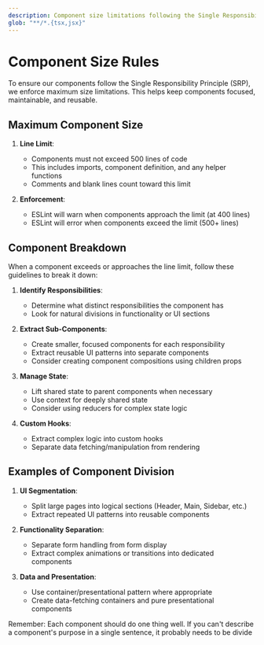 ```yaml
---
description: Component size limitations following the Single Responsibility Principle
glob: "**/*.{tsx,jsx}"
---
```


# Component Size Rules

To ensure our components follow the Single Responsibility Principle (SRP), we enforce maximum size limitations. This helps keep components focused, maintainable, and reusable.

## Maximum Component Size

1. **Line Limit**:
   - Components must not exceed 500 lines of code
   - This includes imports, component definition, and any helper functions
   - Comments and blank lines count toward this limit

2. **Enforcement**:
   - ESLint will warn when components approach the limit (at 400 lines)
   - ESLint will error when components exceed the limit (500+ lines)

## Component Breakdown

When a component exceeds or approaches the line limit, follow these guidelines to break it down:

1. **Identify Responsibilities**:
   - Determine what distinct responsibilities the component has
   - Look for natural divisions in functionality or UI sections

2. **Extract Sub-Components**:
   - Create smaller, focused components for each responsibility
   - Extract reusable UI patterns into separate components
   - Consider creating component compositions using children props

3. **Manage State**:
   - Lift shared state to parent components when necessary
   - Use context for deeply shared state
   - Consider using reducers for complex state logic

4. **Custom Hooks**:
   - Extract complex logic into custom hooks
   - Separate data fetching/manipulation from rendering

## Examples of Component Division

1. **UI Segmentation**:
   - Split large pages into logical sections (Header, Main, Sidebar, etc.)
   - Extract repeated UI patterns into reusable components

2. **Functionality Separation**:
   - Separate form handling from form display
   - Extract complex animations or transitions into dedicated components

3. **Data and Presentation**:
   - Use container/presentational pattern where appropriate
   - Create data-fetching containers and pure presentational components

Remember: Each component should do one thing well. If you can't describe a component's purpose in a single sentence, it probably needs to be divide
